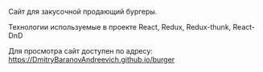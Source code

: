 Сайт для закусочной продающий бургеры.

Технологии используемые в проекте React, Redux, Redux-thunk, React-DnD

Для просмотра сайт доступен по адресу: https://DmitryBaranovAndreevich.github.io/burger
